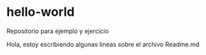 # hello-world
Repositorio para ejemplo y ejercicio

Hola, estoy escribiendo algunas lineas sobre
el archivo Readme.md
